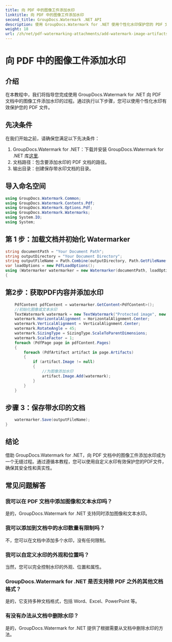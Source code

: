 ```yaml
---
title: 向 PDF 中的图像工件添加水印
linktitle: 向 PDF 中的图像工件添加水印
second_title: GroupDocs.Watermark .NET API
description: 使用 GroupDocs.Watermark for .NET 使用个性化水印保护您的 PDF 文件。轻松将文本或图像水印添加到 PDF 文档中的图像工件。
weight: 18
url: /zh/net/pdf-watermarking-attachments/add-watermark-image-artifacts-pdf/
---
```


# 向 PDF 中的图像工件添加水印

## 介绍
在本教程中，我们将指导您完成使用 GroupDocs.Watermark for .NET 向 PDF 文档中的图像工件添加水印的过程。通过执行以下步骤，您可以使用个性化水印有效保护您的 PDF 文件。
## 先决条件
在我们开始之前，请确保您满足以下先决条件：
1.  GroupDocs.Watermark for .NET：下载并安装 GroupDocs.Watermark for .NET 库[这里](https://releases.groupdocs.com/Watermark/net/).
2. 文档路径：包含要添加水印的 PDF 文档的路径。
3. 输出目录：创建保存带水印文档的目录。

## 导入命名空间
```csharp
using GroupDocs.Watermark.Common;
using GroupDocs.Watermark.Contents.Pdf;
using GroupDocs.Watermark.Options.Pdf;
using GroupDocs.Watermark.Watermarks;
using System.IO;
using System;
```
## 第 1 步：加载文档并初始化 Watermarker
```csharp
string documentPath = "Your Document Path";
string outputDirectory = "Your Document Directory";
string outputFileName = Path.Combine(outputDirectory, Path.GetFileName(documentPath));
var loadOptions = new PdfLoadOptions();
using (Watermarker watermarker = new Watermarker(documentPath, loadOptions))
{
```
## 第2步：获取PDF内容并添加水印
```csharp
	PdfContent pdfContent = watermarker.GetContent<PdfContent>();
	//初始化图像或文本水印
	TextWatermark watermark = new TextWatermark("Protected image", new Font("Arial", 8));
	watermark.HorizontalAlignment = HorizontalAlignment.Center;
	watermark.VerticalAlignment = VerticalAlignment.Center;
	watermark.RotateAngle = 45;
	watermark.SizingType = SizingType.ScaleToParentDimensions;
	watermark.ScaleFactor = 1;
	foreach (PdfPage page in pdfContent.Pages)
	{
		foreach (PdfArtifact artifact in page.Artifacts)
		{
			if (artifact.Image != null)
			{
				//为图像添加水印
				artifact.Image.Add(watermark);
			}
		}
	}
```
## 步骤 3：保存带水印的文档
```csharp
	watermarker.Save(outputFileName);
}
```

## 结论
借助 GroupDocs.Watermark for .NET，向 PDF 文档中的图像工件添加水印成为一个无缝过程。通过遵循本教程，您可以使用自定义水印有效保护您的PDF文件，确保其安全性和真实性。
## 常见问题解答
### 我可以在 PDF 文档中添加图像和文本水印吗？
是的，GroupDocs.Watermark for .NET 支持同时添加图像和文本水印。
### 我可以添加到文档中的水印数量有限制吗？
不，您可以在文档中添加多个水印，没有任何限制。
### 我可以自定义水印的外观和位置吗？
当然，您可以完全控制水印的外观、位置和属性。
### GroupDocs.Watermark for .NET 是否支持除 PDF 之外的其他文档格式？
是的，它支持多种文档格式，包括 Word、Excel、PowerPoint 等。
### 有没有办法从文档中删除水印？
是的，GroupDocs.Watermark for .NET 提供了根据需要从文档中删除水印的方法。
